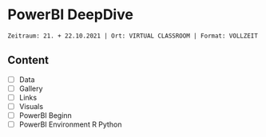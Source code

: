 # PowerBI DeepDive

`Zeitraum: 21. + 22.10.2021 | Ort: VIRTUAL CLASSROOM | Format: VOLLZEIT`

## Content

- [ ] Data
- [ ] Gallery
- [ ] Links
- [ ] Visuals
- [ ] PowerBI Beginn
- [ ] PowerBI Environment R Python
